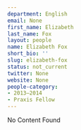 ```yaml
---
department: English
email: None
first_name: Elizabeth
last_name: Fox
layout: people
name: Elizabeth Fox
short_bio: ''
slug: elizabeth-fox
status: not_current
twitter: None
website: None
people-category:
- 2013–2014
- Praxis Fellow
---
```


No Content Found
